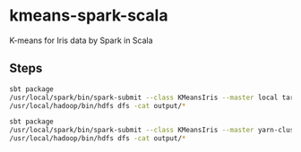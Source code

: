 # kmeans-spark-scala

K-means for Iris data by Spark in Scala

## Steps

```bash
sbt package
/usr/local/spark/bin/spark-submit --class KMeansIris --master local target/scala-2.11/kmeans-iris_2.11-0.0.1.jar
/usr/local/hadoop/bin/hdfs dfs -cat output/*
```

```bash
sbt package
/usr/local/spark/bin/spark-submit --class KMeansIris --master yarn-cluster target/scala-2.11/kmeans-iris_2.11-0.0.1.jar
/usr/local/hadoop/bin/hdfs dfs -cat output/*
```

